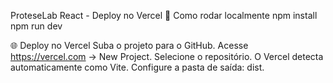ProteseLab React - Deploy no Vercel
🚀 Como rodar localmente
npm install npm run dev

🌐 Deploy no Vercel
Suba o projeto para o GitHub.
Acesse https://vercel.com → New Project.
Selecione o repositório.
O Vercel detecta automaticamente como Vite.
Configure a pasta de saída: dist.
